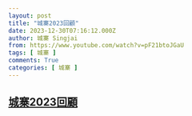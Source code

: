 ```yaml
---
layout: post
title: "城寨2023回顧"
date: 2023-12-30T07:16:12.000Z
author: 城寨 Singjai
from: https://www.youtube.com/watch?v=pF21btoJGaU
tags: [ 城寨 ]
comments: True
categories: [ 城寨 ]
---
```

<!--1703920572000-->
[城寨2023回顧](https://www.youtube.com/watch?v=pF21btoJGaU)
------

<div>

</div>
